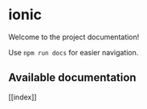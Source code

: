 # ionic

Welcome to the project documentation!

Use `npm run docs` for easier navigation.

## Available documentation

[[index]]
